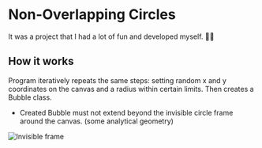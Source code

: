 # Non-Overlapping Circles

It was a project that I had a lot of fun and developed myself. :face_in_clouds:

## How it works

Program iteratively repeats the same steps: setting random x and y coordinates on the canvas and a radius within certain limits. Then creates a Bubble class.

- Created Bubble must not extend beyond the invisible circle frame around the canvas. (some analytical geometry)

![Invisible frame](https://imgur.com/a/jrDBE3E)
